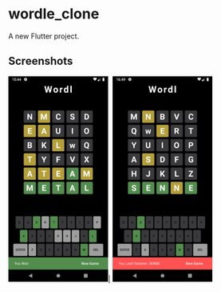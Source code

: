 # wordle_clone

A new Flutter project.

## Screenshots
<img src="https://github.com/mustafasmnc/Flutter_Wordle_Clone/blob/main/screenshot/sc_won.png" alt="won" title="won" width="200">|
<img src="https://github.com/mustafasmnc/Flutter_Wordle_Clone/blob/main/screenshot/sc_lose.png" alt="lose" title="lose" width="200">